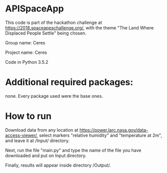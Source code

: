# APISpaceApp
This code is part of the hackathon challenge at https://2018.spaceappschallenge.org/, with the theme "The Land Where Displaced People Settle" being chosen.

Group name: Ceres

Project name: Ceres

Code in Python 3.5.2

# Additional required packages:
none. Every package used were the base ones.

# How to run
Download data from any location at https://power.larc.nasa.gov/data-access-viewer/, select markers "relative humidity" and "temperature  at 2m", and leave it at /Input/ directory.

Next, run the file "main.py" and type the name of the file you have downloaded and put on Input directory.

Finally, results will appear inside directory /Output/.

